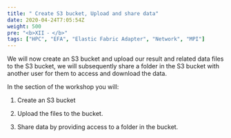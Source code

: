 ```yaml
---
title: " Create S3 bucket, Upload and share data"
date: 2020-04-24T7:05:54Z
weight: 500
pre: "<b>XII ⁃ </b>"
tags: ["HPC", "EFA", "Elastic Fabric Adapter", "Network", "MPI"]
---
```


We will now create an S3 bucket and upload our result and related data files to the S3 bucket, we will subsequently share a folder in the S3 bucket with another user for them to access and download the data.

In the section of the workshop you will:

1.	Create an S3 bucket

2.	Upload the files to the bucket.

3.	Share data by providing access to a folder in the bucket.
